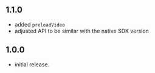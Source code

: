 ## 1.1.0

* added `preloadVideo`
* adjusted API to be similar with the native SDK version

## 1.0.0

* initial release.
